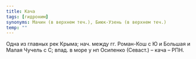 ```yaml
---
title: Кача
tags: [гидроним]
synonyms: Мачин (в верхнем теч.), Биюк-Узень (в верхнем теч.)
temp: ""
---
```


Одна из главных рек Крыма; нач. между гг. Роман-Кош с Ю и Большая и Малая Чучель
с С; впад. в море у нп Осипенко (Севаст.) – кача – РПН.
